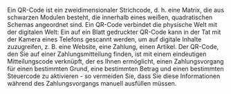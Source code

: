 Ein QR-Code ist ein zweidimensionaler Strichcode, d. h. eine Matrix, die aus schwarzen Modulen besteht, die innerhalb eines weißen, quadratischen Schemas angeordnet sind. Ein QR-Code verbindet die physische Welt mit der digitalen Welt: Ein auf ein Blatt gedruckter QR-Code kann in der Tat mit der Kamera eines Telefons gescannt werden, um auf digitale Inhalte zuzugreifen, z. B. eine Website, eine Zahlung, einen Artikel.
Der QR-Code, den Sie auf einer Zahlungsmitteilung finden, ist mit einem eindeutigen Mitteilungscode verknüpft, der es Ihnen ermöglicht, einen Zahlungsvorgang für einen bestimmten Grund, eine bestimmten Betrag und einen bestimmten Steuercode zu aktivieren - so vermeiden Sie, dass Sie diese Informationen während des Zahlungsvorgangs manuell ausfüllen müssen.